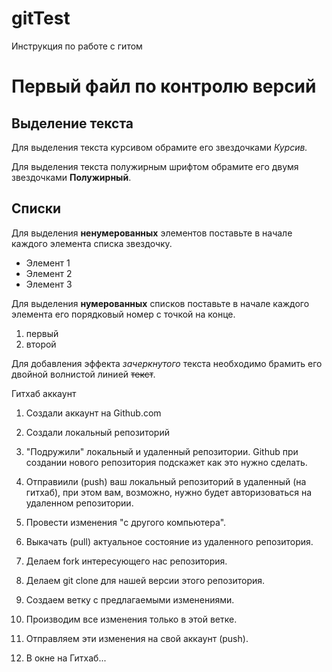 # gitTest
Инструкция по работе с гитом

# Первый файл по контролю версий

## Выделение текста

Для выделения текста курсивом обрамите его звездочками *Курсив.*

Для выделения текста полужирным шрифтом обрамите его двумя звездочками **Полужирный**.

## Списки

Для выделения **ненумерованных** элементов поставьте в начале каждого элемента списка звездочку.

* Элемент 1
* Элемент 2
* Элемент 3

Для выделения **нумерованных** списков поставьте в начале каждого элемента его порядковый номер с точкой на конце.

1. первый
2. второй

Для добавления эффекта *зачеркнутого* текста необходимо брамить его двойной волнистой линией ~~текст~~.

Гитхаб аккаунт

1. Создали аккаунт на Github.com
2. Создали локальный репозиторий
3. "Подружили" локальный и удаленный репозитории. Github при создании нового репозитория подскажет как это нужно сделать.
4. Отправиили (push) ваш локальный репозиторий в удаленный (на гитхаб), при этом вам, возможно, нужно будет авторизоваться на удаленном репозитории.
5. Провести изменения "с другого компьютера".
6. Выкачать (pull) актуальное состояние из удаленного репозитория. 

1. Делаем fork интересующего нас репозитория.
2. Делаем git clone для нашей версии этого репозитория.
3. Создаем ветку с предлагаемыми изменениями.
4. Производим все изменения только в этой ветке.
5. Отправляем эти изменения на свой аккаунт (push).
6. В окне на Гитхаб...